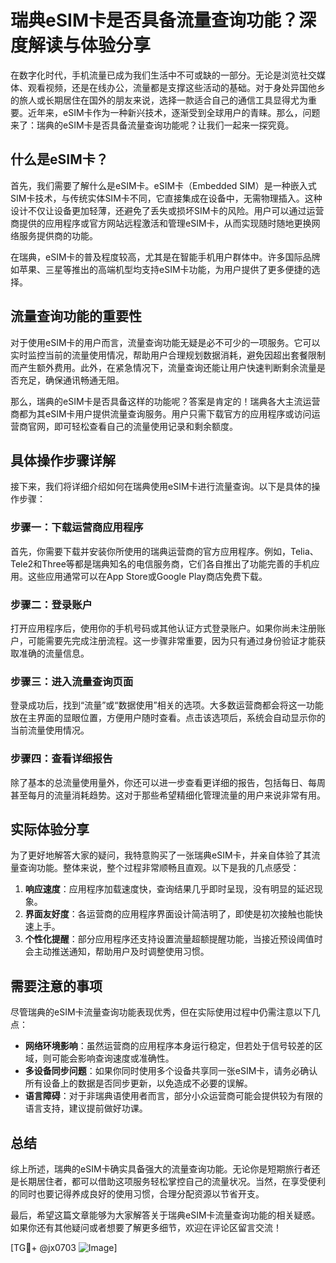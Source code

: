 # 瑞典eSIM卡是否具备流量查询功能？深度解读与体验分享

在数字化时代，手机流量已成为我们生活中不可或缺的一部分。无论是浏览社交媒体、观看视频，还是在线办公，流量都是支撑这些活动的基础。对于身处异国他乡的旅人或长期居住在国外的朋友来说，选择一款适合自己的通信工具显得尤为重要。近年来，eSIM卡作为一种新兴技术，逐渐受到全球用户的青睐。那么，问题来了：瑞典的eSIM卡是否具备流量查询功能呢？让我们一起来一探究竟。

## 什么是eSIM卡？

首先，我们需要了解什么是eSIM卡。eSIM卡（Embedded SIM）是一种嵌入式SIM卡技术，与传统实体SIM卡不同，它直接集成在设备中，无需物理插入。这种设计不仅让设备更加轻薄，还避免了丢失或损坏SIM卡的风险。用户可以通过运营商提供的应用程序或官方网站远程激活和管理eSIM卡，从而实现随时随地更换网络服务提供商的功能。

在瑞典，eSIM卡的普及程度较高，尤其是在智能手机用户群体中。许多国际品牌如苹果、三星等推出的高端机型均支持eSIM卡功能，为用户提供了更多便捷的选择。

## 流量查询功能的重要性

对于使用eSIM卡的用户而言，流量查询功能无疑是必不可少的一项服务。它可以实时监控当前的流量使用情况，帮助用户合理规划数据消耗，避免因超出套餐限制而产生额外费用。此外，在紧急情况下，流量查询还能让用户快速判断剩余流量是否充足，确保通讯畅通无阻。

那么，瑞典的eSIM卡是否具备这样的功能呢？答案是肯定的！瑞典各大主流运营商都为其eSIM卡用户提供流量查询服务。用户只需下载官方的应用程序或访问运营商官网，即可轻松查看自己的流量使用记录和剩余额度。

## 具体操作步骤详解

接下来，我们将详细介绍如何在瑞典使用eSIM卡进行流量查询。以下是具体的操作步骤：

### 步骤一：下载运营商应用程序

首先，你需要下载并安装你所使用的瑞典运营商的官方应用程序。例如，Telia、Tele2和Three等都是瑞典知名的电信服务商，它们各自推出了功能完善的手机应用。这些应用通常可以在App Store或Google Play商店免费下载。

### 步骤二：登录账户

打开应用程序后，使用你的手机号码或其他认证方式登录账户。如果你尚未注册账户，可能需要先完成注册流程。这一步骤非常重要，因为只有通过身份验证才能获取准确的流量信息。

### 步骤三：进入流量查询页面

登录成功后，找到“流量”或“数据使用”相关的选项。大多数运营商都会将这一功能放在主界面的显眼位置，方便用户随时查看。点击该选项后，系统会自动显示你的当前流量使用情况。

### 步骤四：查看详细报告

除了基本的总流量使用量外，你还可以进一步查看更详细的报告，包括每日、每周甚至每月的流量消耗趋势。这对于那些希望精细化管理流量的用户来说非常有用。

## 实际体验分享

为了更好地解答大家的疑问，我特意购买了一张瑞典eSIM卡，并亲自体验了其流量查询功能。整体来说，整个过程非常顺畅且直观。以下是我的几点感受：

1. **响应速度**：应用程序加载速度快，查询结果几乎即时呈现，没有明显的延迟现象。
2. **界面友好度**：各运营商的应用程序界面设计简洁明了，即使是初次接触也能快速上手。
3. **个性化提醒**：部分应用程序还支持设置流量超额提醒功能，当接近预设阈值时会主动推送通知，帮助用户及时调整使用习惯。

## 需要注意的事项

尽管瑞典的eSIM卡流量查询功能表现优秀，但在实际使用过程中仍需注意以下几点：

- **网络环境影响**：虽然运营商的应用程序本身运行稳定，但若处于信号较差的区域，则可能会影响查询速度或准确性。
- **多设备同步问题**：如果你同时使用多个设备共享同一张eSIM卡，请务必确认所有设备上的数据是否同步更新，以免造成不必要的误解。
- **语言障碍**：对于非瑞典语使用者而言，部分小众运营商可能会提供较为有限的语言支持，建议提前做好功课。

## 总结

综上所述，瑞典的eSIM卡确实具备强大的流量查询功能。无论你是短期旅行者还是长期居住者，都可以借助这项服务轻松掌控自己的流量状况。当然，在享受便利的同时也要记得养成良好的使用习惯，合理分配资源以节省开支。

最后，希望这篇文章能够为大家解答关于瑞典eSIM卡流量查询功能的相关疑惑。如果你还有其他疑问或者想要了解更多细节，欢迎在评论区留言交流！

[TG💪+ @jx0703 ![Image](https://github.com/user-attachments/assets/dbca1d08-cadb-493c-b0ec-ad6f7a83f270)]